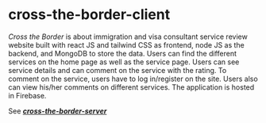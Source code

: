 # cross-the-border-client

<i>Cross the Border</i> is about immigration and visa consultant service review website built with react JS and tailwind CSS as frontend, node JS as the backend, and MongoDB to store the data. Users can find the different services on the home page as well as the service page. Users can see service details and can comment on the service with the rating. To comment on the service, users have to log in/register on the site. Users also can view his/her comments on different services. The application is hosted in Firebase.

See <a href="https://github.com/h-razu/cross-the-border-server"> <b><i>cross-the-border-server</i></b></a>
